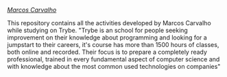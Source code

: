 _[Marcos Carvalho](www.linkedin.com/in/itsmarcoscarvalho)_

This repository contains all the activities developed by Marcos Carvalho while studying on Trybe.
"Trybe is an school for people seeking improvement on their knowledge about programming and looking for a jumpstart to their careers, it's course has more than 1500 hours of classes, both online and recorded. Their focus is to prepare a completely ready professional, trained in every fundamental aspect of computer science and with knowledge about the most common used technologies on companies"
